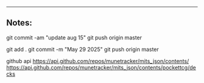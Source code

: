 ----

## Notes:

git commit -am "update aug 15"
git push origin master

git add .
git commit -m "May 29 2025"
git push origin master


github api
https://api.github.com/repos/munetracker/mits_json/contents/
https://api.github.com/repos/munetracker/mits_json/contents/pockettcg/decks
